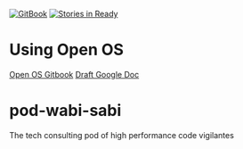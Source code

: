 [![GitBook](https://sm3lir.cloudimage.io/s/width/34/https://www.gitbook.com/assets/images/logo/128.png?v=9.0.4)](https://wabi-sabi.gitbooks.io/living-charter/content/.)
[![Stories in Ready](https://badge.waffle.io/enspiral-dev-academy/pod-mahi-wahi.svg?label=ready&title=Ready)](http://waffle.io/enspiral-dev-academy/pod-wabi-sabi)

# Using Open OS
[Open OS Gitbook](https://enspiral.gitbooks.io/os-draft/content)
[Draft Google Doc](https://docs.google.com/document/d/1as22xHOG5JzxKb8sDZW4iCyQHh8st52g3bAXoYzoYHc/edit?pli=1)

# pod-wabi-sabi
The tech consulting pod of high performance code vigilantes

